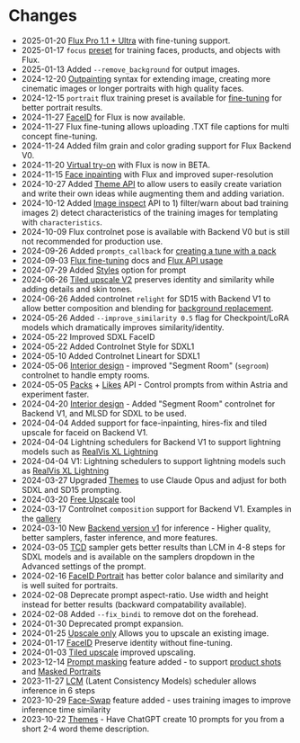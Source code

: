 # Changes

* 2025-01-20 [Flux Pro 1.1 + Ultra](https://www.astria.ai/gallery/tunes?branch=flux-pro1) with fine-tuning support. 
* 2025-01-17 `focus` [preset](/docs/use-cases/flux-finetuning/#training-presets) for training faces, products, and objects with Flux.
* 2025-01-13 Added `--remove_background` for output images. 
* 2024-12-20 [Outpainting](/docs/features/outpainting) syntax for extending image, creating more cinematic images or longer portraits with high quality faces.
* 2024-12-15 `portrait` flux training preset is available for [fine-tuning](/docs/use-cases/flux-finetuning/#training-presets) for better portrait results.
* 2024-11-27 [FaceID](/docs/features/faceid-flux) for Flux is now available.
* 2024-11-27 Flux fine-tuning allows uploading .TXT file captions for multi concept fine-tuning.
* 2024-11-24 Added film grain and color grading support for Flux Backend V0.
* 2024-11-20 [Virtual try-on](/docs/use-cases/virtual-try-on/) with Flux is now in BETA.
* 2024-11-15 [Face inpainting](/docs/features/face-inpainting) with Flux and improved super-resolution
* 2024-10-27 Added [Theme API](/docs/api/themes/create/) to allow users to easily create variation and write their own ideas while augmenting them and adding variation.
* 2024-10-12 Added [Image inspect](/docs/api/images/inspect/) API to 1) filter/warn about bad training images 2) detect characteristics of the training images for templating with `characteristics`.
* 2024-10-09 Flux controlnet pose is available with Backend V0 but is still not recommended for production use.
* 2024-09-26 Added `prompts_callback` for [creating a tune with a pack](/docs/api/pack/tunes/create/)
* 2024-09-03 [Flux fine-tuning](/docs/use-cases/flux-finetuning/) docs and [Flux API usage](/docs/api/flux-api)
* 2024-07-29 Added [Styles](/docs/features/styles) option for prompt
* 2024-06-26 [Tiled upscale V2](/docs/features/tiled-upscale) preserves identity and similarity while adding details and skin tones.
* 2024-06-26 Added controlnet `relight` for SD15 with Backend V1 to allow better composition and blending for [background replacement](/docs/use-cases/product-shots/).
* 2024-05-26 Added `--improve_similarity 0.5` flag for Checkpoint/LoRA models which dramatically improves similarity/identity.
* 2024-05-22 Improved SDXL FaceID
* 2024-05-22 Added Controlnet Style for SDXL1 
* 2024-05-10 Added Controlnet Lineart for SDXL1 
* 2024-05-06 [Interior design](/docs/use-cases/room-redesign) - improved "Segment Room" (`segroom`) controlnet to handle empty rooms. 
* 2024-05-05 [Packs](/docs/api/pack/pack/) + [Likes](/docs/api/like/create/) API - Control prompts from within Astria and experiment faster. 
* 2024-04-20 [Interior design](/docs/use-cases/room-redesign) - Added "Segment Room" controlnet for Backend V1, and MLSD for SDXL to be used. 
* 2024-04-04 Added support for face-inpainting, hires-fix and tiled upscale for faceid on Backend V1. 
* 2024-04-04 Lightning schedulers for Backend V1 to support lightning models such as [RealVis XL Lightning](https://www.astria.ai/gallery/tunes/1194447/prompts) 
* 2024-04-04 V1: Lightning schedulers to support lightning models such as [RealVis XL Lightning](https://www.astria.ai/gallery/tunes/1194447/prompts) 
* 2024-03-27 Upgraded [Themes](https://www.astria.ai/themes) to use Claude Opus and adjust for both SDXL and SD15 prompting.
* 2024-03-20 [Free Upscale](https://astria.ai/upscale) tool
* 2024-03-17 Controlnet `composition` support for Backend V1. Examples in the [gallery](https://www.astria.ai/gallery?controlnet=composition)
* 2024-03-10 New [Backend version v1](/docs/features/backend-v1) for inference - Higher quality, better samplers, faster inference, and more features.
* 2024-03-05 [TCD](https://github.com/jabir-zheng/TCD) sampler gets better results than LCM in 4-8 steps for SDXL models and is available on the samplers dropdown in the Advanced settings of the prompt.
* 2024-02-16 [FaceID Portrait](/docs/features/faceid) has better color balance and similarity and is well suited for portraits.
* 2024-02-08 Deprecate prompt aspect-ratio. Use width and height instead for better results (backward compatability available).
* 2024-02-08 Added `--fix_bindi` to remove dot on the forehead.
* 2024-01-30 Deprecated prompt expansion.
* 2024-01-25 [Upscale only](/docs/use-cases/upscale) Allows you to upscale an existing image.
* 2024-01-17 [FaceID](/docs/features/faceid) Preserve identity without fine-tuning.
* 2024-01-03 [Tiled upscale](/docs/features/tiled-upscale) improved upscaling.
* 2023-12-14 [Prompt masking](/docs/features/prompt-masking) feature added - to support [product shots](/docs/use-cases/product-shots) and [Masked Portraits](/docs/use-cases/masked-portraits)
* 2023-11-27 [LCM](/docs/features/lcm) (Latent Consistency Models) scheduler allows inference in 6 steps 
* 2023-10-29 [Face-Swap](/docs/features/face-swap) feature added - uses training images to improve inference time similarity
* 2023-10-22 [Themes](https://www.astria.ai/themes) - Have ChatGPT create 10 prompts for you from a short 2-4 word theme description.
